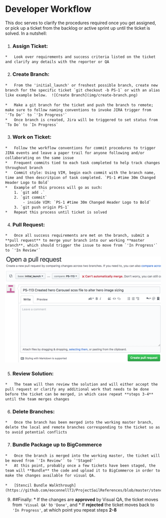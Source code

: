 # Developer Workflow
This doc serves to clarify the procedures required once you get assigned, or pick up a ticket from the backlog or active sprint up until the ticket is solved. In a nutshell:
  1. ### Assign Ticket:
    *   Look over requirements and success criteria listed on the ticket and clarify any details with the reporter or QA
  <!-- add pics/links to the step below -->
  2. ### Create Branch: 
    *   From the 'initial_launch' or freshest possible branch, create new branch for the specific ticket `git checkout -b PS-1` or with an alias like example below.  ![Create Branch](img/create-branch.png)
    
    *   Make a git branch for the ticket and push the branch to remote; make sure to follow naming conventions to invoke JIRA trigger from `'To Do'` to `'In Progress'`
    *   Once branch is created, Jira will be triggered to set status from `To Do` to `In Progress`

  3. ### Work on Ticket: 
    *   Follow the workflow conventions for commit procedures to trigger JIRA events and leave a paper trail for anyone following and/or collaborating on the same issue
    *   Frequent commits tied to each task completed to help track changes throughout branch
    *   Commit style: Using VIM, begin each commit with the branch name, time and then descritpion of task completed. `PS-1 #time 30m Changed Header Logo to Bold` 
    *   Example of this process will go as such:
        1. `git add .`
        2. `git commit`
            - inside VIM: `PS-1 #time 30m Changed Header Logo to Bold` 
        3. `git push origin PS-1`
    *   Repeat this process until ticket is solved

  4. ### Pull Request: 
    *   Once all success requirements are met on the branch, submit a **pull request** to merge your branch into our working **master branch**, which should trigger the issue to move from `'In Progress'` to `'In Review'`

 ![Create Pull Request](img/create-pr.png)

  5. ### Review Solution: 
    *   The team will then review the solution and will either accept the pull request or clarify any additional work that needs to be done before the ticket can be merged, in which case repeat **steps 3-4** until the team merges changes

  6. ### Delete Branches: 
    *   Once the branch has been merged into the working master branch, delete the local and remote branches corresponding to the ticket so as to avoid potential conflicts
  <!-- link to bundling/bigcommerce procedure in the step below -->
  7. ### Bundle Package up to BigCommerce
    *   Once the branch is merged into the working master, the ticket will be moved from `'In Review'` to `'Staged'`
    *   At this point, probably once a few tickets have been staged, the team will **Bundle** the code and upload it to BigCommerce in order to make the changes available for visual QA.

    *   [Stencil Bundle Walkthrough](https://github.com/eoconnellTJ/ProjectSailReferences/blob/master/stencil_bundle.md)

  9. ##Finally:
    *   If the changes are **approved** by Visual QA, the ticket moves from `'Visual QA'` to `'Done'`, and 
    *   If **rejected** the ticket moves back to `'In Progress'`, at which point you repeat steps **2-8**

<!-- *   Image of Jira ticket: -->


